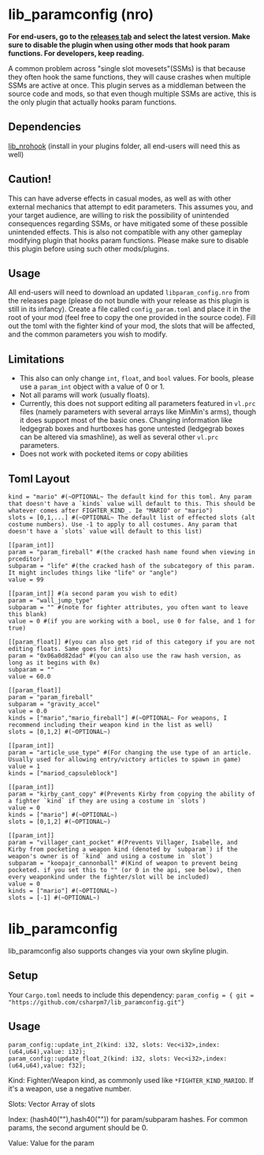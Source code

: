 # lib_paramconfig (nro)

**For end-users, go to the [releases tab](https://github.com/CSharpM7/lib_paramconfig/releases) and select the latest version. Make sure to disable the plugin when using other mods that hook param functions. For developers, keep reading.**

A common problem across "single slot movesets"(SSMs) is that because they often hook the same functions, they will cause crashes when multiple SSMs are active at once. This plugin serves as a middleman between the source code and mods, so that even though multiple SSMs are active, this is the only plugin that actually hooks param functions.

## Dependencies
[lib_nrohook](https://github.com/ultimate-research/nro-hook-plugin/releases) (install in your plugins folder, all end-users will need this as well)

## Caution!
This can have adverse effects in casual modes, as well as with other external mechanics that attempt to edit parameters. This assumes you, and your target audience, are willing to risk the possibility of unintended consequences regarding SSMs, or have mitigated some of these possible unintended effects. This is also not compatible with any other gameplay modifying plugin that hooks param functions. Please make sure to disable this plugin before using such other mods/plugins.

## Usage
All end-users will need to download an updated `libparam_config.nro` from the releases page (please do not bundle with your release as this plugin is still in its infancy). Create a file called `config_param.toml` and place it in the root of your mod (feel free to copy the one provided in the source code). Fill out the toml with the fighter kind of your mod, the slots that will be affected, and the common parameters you wish to modify.

## Limitations
- This also can only change `int`, `float`, and `bool` values. For bools, please use a `param_int` object with a value of 0 or 1.
- Not all params will work (usually floats).
- Currently, this does not support editing all parameters featured in `vl.prc` files (namely parameters with several arrays like MinMin's arms), though it does support most of the basic ones. Changing information like ledgegrab boxes and hurtboxes has gone untested (ledgegrab boxes can be altered via smashline), as well as several other `vl.prc` parameters.
- Does not work with pocketed items or copy abilities

## Toml Layout

```
kind = "mario" #(~OPTIONAL~ The default kind for this toml. Any param that doesn't have a `kinds` value will default to this. This should be whatever comes after FIGHTER_KIND_. Ie "MARIO" or "mario")
slots = [0,1,...] #(~OPTIONAL~ The default list of effected slots (alt costume numbers). Use -1 to apply to all costumes. Any param that doesn't have a `slots` value will default to this list)

[[param_int]]
param = "param_fireball" #(the cracked hash name found when viewing in prceditor)
subparam = "life" #(the cracked hash of the subcategory of this param. It might includes things like "life" or "angle")
value = 99 

[[param_int]] #(a second param you wish to edit)
param = "wall_jump_type" 
subparam = "" #(note for fighter attributes, you often want to leave this blank)
value = 0 #(if you are working with a bool, use 0 for false, and 1 for true)

[[param_float]] #(you can also get rid of this category if you are not editing floats. Same goes for ints)
param = "0x06a0d82dad" #(you can also use the raw hash version, as long as it begins with 0x)
subparam = ""
value = 60.0

[[param_float]]
param = "param_fireball"
subparam = "gravity_accel"
value = 0.0
kinds = ["mario","mario_fireball"] #(~OPTIONAL~ For weapons, I recommend including their weapon kind in the list as well)
slots = [0,1,2] #(~OPTIONAL~)

[[param_int]]
param = "article_use_type" #(For changing the use type of an article. Usually used for allowing entry/victory articles to spawn in game)
value = 1
kinds = ["mariod_capsuleblock"]

[[param_int]]
param = "kirby_cant_copy" #(Prevents Kirby from copying the ability of a fighter `kind` if they are using a costume in `slots`)
value = 0
kinds = ["mario"] #(~OPTIONAL~)
slots = [0,1,2] #(~OPTIONAL~)

[[param_int]]
param = "villager_cant_pocket" #(Prevents Villager, Isabelle, and Kirby from pocketing a weapon kind (denoted by `subparam`) if the weapon's owner is of `kind` and using a costume in `slot`)
subparam = "koopajr_cannonball" #(Kind of weapon to prevent being pocketed. if you set this to "" (or 0 in the api, see below), then every weaponkind under the fighter/slot will be included)
value = 0
kinds = ["mario"] #(~OPTIONAL~)
slots = [-1] #(~OPTIONAL~)
```

# lib_paramconfig

lib_paramconfig also supports changes via your own skyline plugin.

## Setup
Your `Cargo.toml` needs to include this dependency:
`param_config = { git = "https://github.com/csharpm7/lib_paramconfig.git"}`

## Usage
```
param_config::update_int_2(kind: i32, slots: Vec<i32>,index: (u64,u64),value: i32);
param_config::update_float_2(kind: i32, slots: Vec<i32>,index: (u64,u64),value: f32);
```
Kind: Fighter/Weapon kind, as commonly used like `*FIGHTER_KIND_MARIOD`. If it's a weapon, use a negative number.

Slots: Vector Array of slots

Index: (hash40(""),hash40("")) for param/subparam hashes. For common params, the second argument should be 0.

Value: Value for the param
